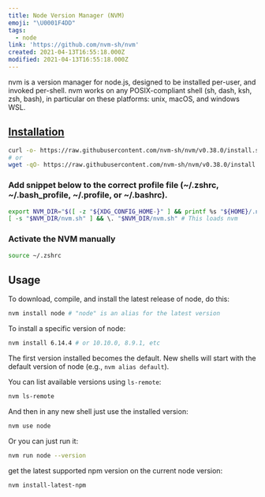 ```yaml
---
title: Node Version Manager (NVM)
emoji: "\U0001F4DD"
tags:
  - node
link: 'https://github.com/nvm-sh/nvm'
created: 2021-04-13T16:55:18.000Z
modified: 2021-04-13T16:55:18.000Z
---
```


nvm is a version manager for node.js, designed to be installed per-user, and invoked per-shell. nvm works on any POSIX-compliant shell (sh, dash, ksh, zsh, bash), in particular on these platforms: unix, macOS, and windows WSL.

## [Installation](https://github.com/nvm-sh/nvm#install--update-script)

```sh
curl -o- https://raw.githubusercontent.com/nvm-sh/nvm/v0.38.0/install.sh | bash
# or
wget -qO- https://raw.githubusercontent.com/nvm-sh/nvm/v0.38.0/install.sh | bash
```

### Add snippet below to the correct profile file (~/.zshrc, ~/.bash_profile, ~/.profile, or ~/.bashrc).

```sh
export NVM_DIR="$([ -z "${XDG_CONFIG_HOME-}" ] && printf %s "${HOME}/.nvm" || printf %s "${XDG_CONFIG_HOME}/nvm")"
[ -s "$NVM_DIR/nvm.sh" ] && \. "$NVM_DIR/nvm.sh" # This loads nvm
```

### Activate the NVM manually

```sh
source ~/.zshrc
```

## Usage

To download, compile, and install the latest release of node, do this:

```sh
nvm install node # "node" is an alias for the latest version
```

To install a specific version of node:

```sh
nvm install 6.14.4 # or 10.10.0, 8.9.1, etc
```

The first version installed becomes the default. New shells will start with the default version of node (e.g., `nvm alias default`).

You can list available versions using `ls-remote`:

```sh
nvm ls-remote
```

And then in any new shell just use the installed version:

```sh
nvm use node
```

Or you can just run it:

```sh
nvm run node --version
```

get the latest supported npm version on the current node version:

```sh
nvm install-latest-npm
```
